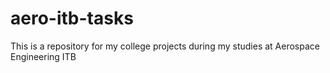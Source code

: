 # aero-itb-tasks
This is a repository for my college projects during my studies at Aerospace Engineering ITB
